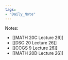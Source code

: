 ```yaml
---
tags:
- "Daily_Note"
---
```

Notes:  
- [[MATH 20C Lecture 26]]  
- [[DSC 20 Lecture 26]]  
- [[COGS 9 Lecture 26]]  
- [[MATH 20D Lecture 26]]  
